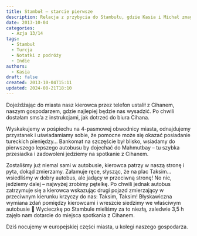 ```yaml
---
title: Stambuł – starcie pierwsze
description: Relacja z przybycia do Stambułu, gdzie Kasia i Michał zmagają się z komunikacją w mieście, próbując dotrzeć do swojego gospodarza. Opisują swoje pierwsze wrażenia oraz trudności związane z transportem.
date: 2013-10-04
categories:
  - Azja 13/14
tags:
  - Stambuł
  - Turcja
  - Notatki z podróży
  - Indie
authors:
  - Kasia
draft: false
created: 2013-10-04T15:11
updated: 2024-08-21T18:10
---
```

Dojeżdżając do miasta nasz kierowca przez telefon ustalił z Cihanem, naszym gospodarzem, gdzie najlepiej będzie nas wysadzić. Po chwili dostałam sms’a z instrukcjami, jak dotrzeć do biura Cihana.

Wyskakujemy w pośpiechu na 4-pasmowej obwodnicy miasta, odnajdujemy przystanek i uświadamiamy sobie, że pomocne może się okazać posiadanie tureckich pieniędzy… Bankomat na szczęście był blisko, wsiadamy do pierwszego lepszego autobusu by dojechać do Mahmutbay – tu szybka przesiadka i zadowoleni jedziemy na spotkanie z Cihanem.

Zostaliśmy już niemal sami w autobusie, kierowca patrzy w naszą stronę i pyta, dokąd zmierzamy. Załamuje ręce, słysząc, że na plac Taksim… wsiedliśmy w dobry autobus, ale jadący w przeciwną stronę! No nic, jedziemy dalej – najwyżej zrobimy pętelkę. Po chwili jednak autobus zatrzymuje się a kierowca wskazując drugi pojazd zmierzający w przeciwnym kierunku krzyczy do nas: Taksim, Taksim! Błyskawiczna wymiana zdań pomiędzy kierowcami i wreszcie siedzimy we właściwym autobusie 🙂 Wycieczkę po Stambule mieliśmy za to niezłą, zaledwie 3,5 h zajęło nam dotarcie do miejsca spotkania z Cihanem.

Dziś nocujemy w europejskiej części miasta, u kolegi naszego gospodarza.